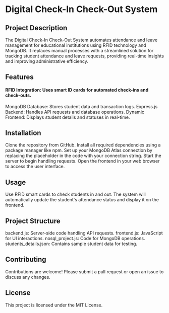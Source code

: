 # Digital Check-In Check-Out System
## Project Description
The Digital Check-In Check-Out System automates attendance and leave management for educational institutions using RFID technology and MongoDB. It replaces manual processes with a streamlined solution for tracking student attendance and leave requests, providing real-time insights and improving administrative efficiency.

## Features
#### RFID Integration: Uses smart ID cards for automated check-ins and check-outs.
MongoDB Database: Stores student data and transaction logs.
Express.js Backend: Handles API requests and database operations.
Dynamic Frontend: Displays student details and statuses in real-time.

## Installation
Clone the repository from GitHub.
Install all required dependencies using a package manager like npm.
Set up your MongoDB Atlas connection by replacing the placeholder in the code with your connection string.
Start the server to begin handling requests.
Open the frontend in your web browser to access the user interface.

## Usage
Use RFID smart cards to check students in and out.
The system will automatically update the student's attendance status and display it on the frontend.

## Project Structure
backend.js: Server-side code handling API requests.
frontend.js: JavaScript for UI interactions.
nosql_project.js: Code for MongoDB operations.
students_details.json: Contains sample student data for testing.

## Contributing
Contributions are welcome! Please submit a pull request or open an issue to discuss any changes.

## License
This project is licensed under the MIT License.
